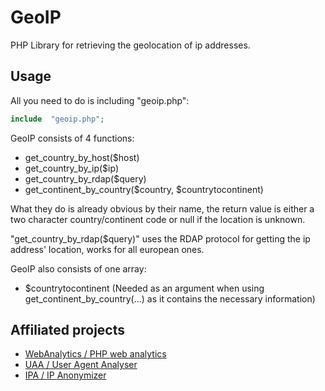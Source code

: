# GeoIP
PHP Library for retrieving the geolocation of ip addresses.

## Usage
All you need to do is including "geoip.php":
```php
include  "geoip.php";
```
GeoIP consists of 4 functions:
* get_country_by_host($host)
* get_country_by_ip($ip)
* get_country_by_rdap($query)
* get_continent_by_country($country, $countrytocontinent)

What they do is already obvious by their name, the return value is either a two character country/continent code or null if the location is unknown.

"get_country_by_rdap($query)" uses the RDAP protocol for getting the ip address' location, works for all european ones.

GeoIP also consists of one array:
* $countrytocontinent (Needed as an argument when using get_continent_by_country(...) as it contains the necessary information)

## Affiliated projects
* [WebAnalytics / PHP web analytics](https://webanalytics.one)
* [UAA / User Agent Analyser](https://uaa.beranek.one)
* [IPA / IP Anonymizer](https://github.com/beranek1/ip-anonymizer)